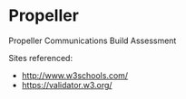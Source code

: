 # Propeller
Propeller Communications Build Assessment 

Sites referenced:

- http://www.w3schools.com/
- https://validator.w3.org/